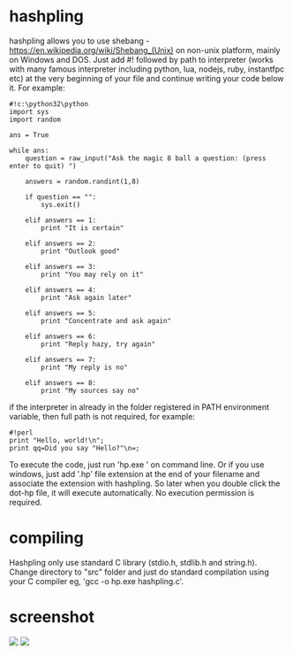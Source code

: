 # hashpling
hashpling allows you to use shebang - https://en.wikipedia.org/wiki/Shebang_(Unix) on non-unix platform, mainly on Windows and DOS. Just add #! followed by path to interpreter (works with many famous interpreter including python, lua, nodejs, ruby, instantfpc etc) at the very beginning of your file and continue writing your code below it. For example:
```
#!c:\python32\python
import sys
import random

ans = True

while ans:
    question = raw_input("Ask the magic 8 ball a question: (press enter to quit) ")
    
    answers = random.randint(1,8)
    
    if question == "":
        sys.exit()
    
    elif answers == 1:
        print "It is certain"
    
    elif answers == 2:
        print "Outlook good"
    
    elif answers == 3:
        print "You may rely on it"
    
    elif answers == 4:
        print "Ask again later"
    
    elif answers == 5:
        print "Concentrate and ask again"
    
    elif answers == 6:
        print "Reply hazy, try again"
    
    elif answers == 7:
        print "My reply is no"
    
    elif answers == 8:
        print "My sources say no"

```
if the interpreter in already in the folder registered in PATH environment variable, then full path is not required, for example:
```
#!perl
print "Hello, world!\n";
print qq=Did you say "Hello?"\n=;
```
To execute the code, just run 'hp.exe <filename>' on command line. Or if you use windows, just add '.hp' file extension at the end of your filename and associate the extension with hashpling. So later when you double click the dot-hp file, it will execute automatically. No execution permission is required.
    
# compiling
Hashpling only use standard C library (stdio.h, stdlib.h and string.h). Change directory to "src" folder and just do standard compilation using your C compiler eg, 'gcc -o hp.exe hashpling.c'.

# screenshot
![](https://drive.google.com/uc?id=1JpujgvlmMjUqC9DNQqDBGrQOLRq6zosO)
![](https://drive.google.com/uc?id=143BAvDgNTuEiYN8SP24b5y-AzvZz6Zm3)
